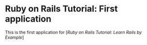 # Ruby on Rails Tutorial: First application

This is the first application for 
[*Ruby on Rails Tutorial: Learn Rails by Example*]